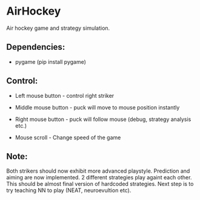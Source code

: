 # AirHockey

Air hockey game and strategy simulation.

## Dependencies:

-   pygame (pip install pygame)

## Control:

-   Left mouse button - control right striker

-   Middle mouse button - puck will move to mouse position instantly

-   Right mouse button - puck will follow mouse (debug, strategy analysis etc.)

-   Mouse scroll - Change speed of the game

## Note:

Both strikers should now exhibit more advanced playstyle. Prediction and aiming are now implemented. 2 different strategies play againt each other. This should be almost final version of hardcoded strategies. Next step is to try teaching NN to play (NEAT, neuroevultion etc).
